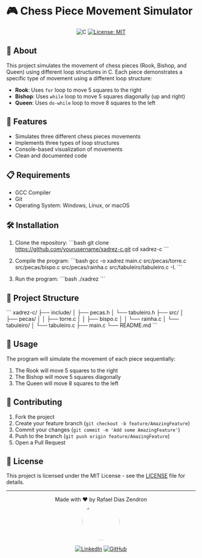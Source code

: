 # 🎮 Chess Piece Movement Simulator

<div align="center">

![C](https://img.shields.io/badge/C-00599C?style=for-the-badge&logo=c&logoColor=white)
[![License: MIT](https://img.shields.io/badge/License-MIT-yellow.svg)](https://opensource.org/licenses/MIT)

</div>

## 📖 About

This project simulates the movement of chess pieces (Rook, Bishop, and Queen) using different loop structures in C. Each piece demonstrates a specific type of movement using a different loop structure:

- **Rook**: Uses `for` loop to move 5 squares to the right
- **Bishop**: Uses `while` loop to move 5 squares diagonally (up and right)
- **Queen**: Uses `do-while` loop to move 8 squares to the left

## 🚀 Features

- Simulates three different chess pieces movements
- Implements three types of loop structures
- Console-based visualization of movements
- Clean and documented code

## 📋 Requirements

- GCC Compiler
- Git
- Operating System: Windows, Linux, or macOS

## 🛠️ Installation

1. Clone the repository:
\```bash
git clone <https://github.com/yourusername/xadrez-c.git>
cd xadrez-c
\```

2. Compile the program:
\```bash
gcc -o xadrez main.c src/pecas/torre.c src/pecas/bispo.c src/pecas/rainha.c src/tabuleiro/tabuleiro.c -I.
\```

3. Run the program:
\```bash
./xadrez
\```

## 📁 Project Structure

\```
xadrez-c/
├── include/
│   ├── pecas.h
│   └── tabuleiro.h
├── src/
│   ├── pecas/
│   │   ├── torre.c
│   │   ├── bispo.c
│   │   └── rainha.c
│   └── tabuleiro/
│       └── tabuleiro.c
├── main.c
└── README.md
\```

## 🎯 Usage

The program will simulate the movement of each piece sequentially:

1. The Rook will move 5 squares to the right
2. The Bishop will move 5 squares diagonally
3. The Queen will move 8 squares to the left

## 🤝 Contributing

1. Fork the project
2. Create your feature branch (`git checkout -b feature/AmazingFeature`)
3. Commit your changes (`git commit -m 'Add some AmazingFeature'`)
4. Push to the branch (`git push origin feature/AmazingFeature`)
5. Open a Pull Request

## 📝 License

This project is licensed under the MIT License - see the [LICENSE](LICENSE) file for details.

---

<div align="center">
Made with ❤️ by Rafael Dias Zendron
</div>
<div align="center">
<img src="https://github.com/rafaumeu.png" width="100" height="100" style="border-radius: 50%;">

[![LinkedIn](https://img.shields.io/badge/LinkedIn-0077B5?style=for-the-badge&logo=linkedin&logoColor=white)](https://www.linkedin.com/in/rafael-dias-zendron-528290132/)
[![GitHub](https://img.shields.io/badge/GitHub-100000?style=for-the-badge&logo=github&logoColor=white)](https://github.com/rafaumeu)
</div>
